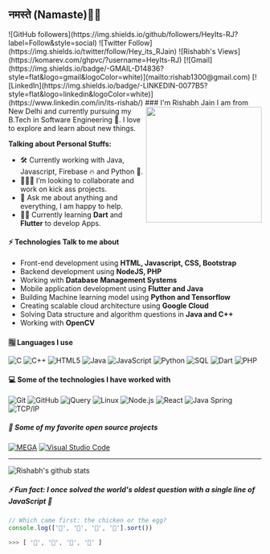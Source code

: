 <h2>नमस्ते (Namaste)🙏🏻</h2>
![GitHub followers](https://img.shields.io/github/followers/HeyIts-RJ?label=Follow&style=social) ![Twitter Follow](https://img.shields.io/twitter/follow/Hey_its_RJain) ![Rishabh's Views](https://komarev.com/ghpvc/?username=HeyIts-RJ) [![Gmail](https://img.shields.io/badge/-GMAIL-D14836?style=flat&logo=gmail&logoColor=white)](mailto:rishab1300@gmail.com) [![LinkedIn](https://img.shields.io/badge/-LINKEDIN-0077B5?style=flat&logo=linkedin&logoColor=white)](https://www.linkedin.com/in/its-rishab/)
### I'm Rishabh Jain
<img align='right' src="https://mariosfive.com/wp-content/uploads/2020/04/18123-developer.gif" width="230">
 I am from New Delhi and currently pursuing my B.Tech in Software Engineering 🏫. I love to explore and learn about new things.
 
 **Talking about Personal Stuffs:**

- 🛠 Currently working with Java, Javascript, Firebase 🔥 and Python 🐍.
- 👨🏻‍💻 I’m looking to collaborate and work on kick ass projects.
- 💬 Ask me about anything and everything, I am happy to help.
- 🙇‍♂️ Currently learning **Dart** and **Flutter** to develop Apps.

#### ⚡ Technologies Talk to me about
- Front-end development using **HTML, Javascript, CSS, Bootstrap**
- Backend development using **NodeJS, PHP**
- Working with **Database Management Systems**
- Mobile application development using **Flutter and Java**
- Building Machine learning model using **Python and Tensorflow**
- Creating scalable cloud architecture using **Google Cloud**
- Solving Data structure and algorithm questions in **Java and C++**
- Working with **OpenCV**

#### 🈯️ Languages I use

![C](https://img.shields.io/badge/-C-000000?style=flat&logo=c) ![C++](https://img.shields.io/badge/-C++-000000?style=flat&logo=c%2B%2B) ![HTML5](https://img.shields.io/badge/-HTML5-000000?style=flat&logo=html5) ![Java](https://img.shields.io/badge/-Java-000000?style=flat&logo=java) ![JavaScript](https://img.shields.io/badge/-JavaScript-000000?style=flat&logo=javascript) ![Python](https://img.shields.io/badge/-Python-000000?style=flat&logo=python) ![SQL](https://img.shields.io/badge/-SQL-000000?style=flat&logo=postgresql) ![Dart](https://img.shields.io/badge/-Dart-000000?style=flat&logo=dart) ![PHP](https://img.shields.io/badge/-PHP-000000?style=flat&logo=php)

####  💻 Some of the technologies I have worked with
![Git](https://img.shields.io/badge/-Git-222222?style=flat&logo=git&logoColor=F05032) ![GitHub](https://img.shields.io/badge/-GitHub-222222?style=flat&logo=github&logoColor=181717) ![jQuery](https://img.shields.io/badge/-jQuery-222222?style=flat&logo=jQuery&logoColor=0769AD) ![Linux](https://img.shields.io/badge/-Linux-222222?style=flat&logo=linux&logoColor=FCC624) ![Node.js](https://img.shields.io/badge/-Node.js-222222?style=flat&logo=node.js&logoColor=339933) ![React](https://img.shields.io/badge/-React-222222?style=flat&logo=React&logoColor=61DAFB) ![Java Spring](https://img.shields.io/badge/-Spring-222222?style=flat&logo=spring&logoColor=6DB33F) ![TCP/IP](https://img.shields.io/badge/-TCP/IP-222222?style=flat&logo=cisco&logoColor=white)


##### 🔭 Some of my favorite open source projects

[![MEGA](https://img.shields.io/badge/-MEGA-444444?style=flat&logo=mega&logoColor=D9272E)](ttps://github.com/meganz/) [![Visual Studio Code](https://img.shields.io/badge/-VSCode-444444?style=flat&logo=visual-studio-code&logoColor=007ACC)](https://github.com/microsoft/vscode)

------------



![Rishabh's github stats](https://github-readme-stats.vercel.app/api?username=HeyIts-RJ&show_icons=true&hide_border=true)

##### ⚡ Fun fact: I once solved the world's oldest question with a single line of JavaScript 🤪
```javascript
// Which came first: the chicken or the egg?
console.log(['🥚', '🐣', '🐥', '🐔'].sort())

>>> [ '🐔', '🐣', '🐥', '🥚' ]
```
